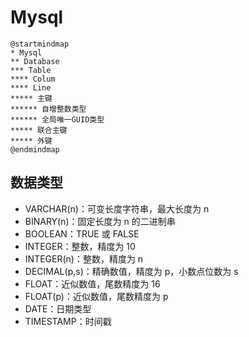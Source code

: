 # Mysql

```plantuml
@startmindmap
* Mysql
** Database
*** Table
**** Colum
**** Line
***** 主键
****** 自增整数类型
****** 全局唯一GUID类型
***** 联合主键
***** 外键
@endmindmap
```

## 数据类型

- VARCHAR(n)：可变长度字符串，最大长度为 n
- BINARY(n)：固定长度为 n 的二进制串
- BOOLEAN：TRUE 或 FALSE
- INTEGER：整数，精度为 10
- INTEGER(n)：整数，精度为 n
- DECIMAL(p,s)：精确数值，精度为 p，小数点位数为 s
- FLOAT：近似数值，尾数精度为 16
- FLOAT(p)：近似数值，尾数精度为 p
- DATE：日期类型
- TIMESTAMP：时间戳
